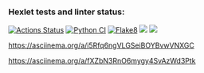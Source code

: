 ### Hexlet tests and linter status:
[![Actions Status](https://github.com/michaelk77/python-project-50/workflows/hexlet-check/badge.svg)](https://github.com/michaelk77/python-project-50/actions)
[![Python CI](https://github.com/michaelk77/python-project-50/actions/workflows/pyci.yml/badge.svg)](https://github.com/michaelk77/python-project-50/actions/workflows/pyci.yml)
[![Flake8](https://github.com/michaelk77/python-project-50/actions/workflows/flake8.yml/badge.svg)](https://github.com/michaelk77/python-project-50/actions/workflows/flake8.yml)
<a href="https://codeclimate.com/github/michaelk77/python-project-50/maintainability"><img src="https://api.codeclimate.com/v1/badges/8d142986beee20c9d2d0/maintainability" /></a>
<a href="https://codeclimate.com/github/michaelk77/python-project-50/test_coverage"><img src="https://api.codeclimate.com/v1/badges/8d142986beee20c9d2d0/test_coverage" /></a>


https://asciinema.org/a/i5Rfq6ngVLGSeiBOYBvwVNXGC

https://asciinema.org/a/fXZbN3RnO6mygy4SvAzWd3Ptk
